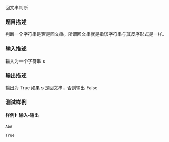 回文串判断

### 题目描述

判断一个字符串是否是回文串，所谓回文串就是指该字符串与其反序形式是一样。

### 输入描述

输入为一个字符串 s

### 输出描述

输出为 True 如果 s 是回文串，否则输出 False

### 测试样例

#### 样例1: 输入-输出

```
AbA
```

```
True
```

